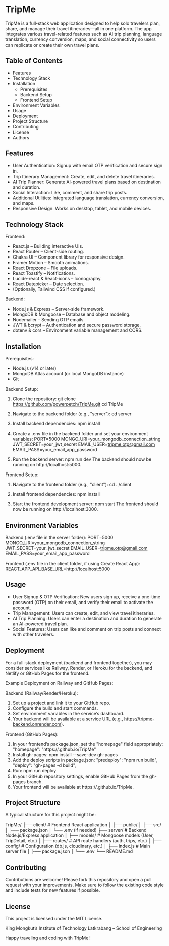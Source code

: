 TripMe
======

TripMe is a full-stack web application designed to help solo travelers plan, share, and manage their travel itineraries—all in one platform. 
The app integrates various travel-related features such as AI trip planning, language translation, currency conversion, maps, and social connectivity 
so users can replicate or create their own travel plans.

Table of Contents
-----------------
- Features
- Technology Stack
- Installation
  - Prerequisites
  - Backend Setup
  - Frontend Setup
- Environment Variables
- Usage
- Deployment
- Project Structure
- Contributing
- License
- Authors

Features
--------
- User Authentication: Signup with email OTP verification and secure sign in.
- Trip Itinerary Management: Create, edit, and delete travel itineraries.
- AI Trip Planner: Generate AI-powered travel plans based on destination and duration.
- Social Interaction: Like, comment, and share trip posts.
- Additional Utilities: Integrated language translation, currency conversion, and maps.
- Responsive Design: Works on desktop, tablet, and mobile devices.

Technology Stack
----------------
Frontend:
- React.js – Building interactive UIs.
- React Router – Client-side routing.
- Chakra UI – Component library for responsive design.
- Framer Motion – Smooth animations.
- React Dropzone – File uploads.
- React Toastify – Notifications.
- Lucide-react & React-icons – Iconography.
- React Datepicker – Date selection.
- (Optionally, Tailwind CSS if configured.)

Backend:
- Node.js & Express – Server-side framework.
- MongoDB & Mongoose – Database and object modeling.
- Nodemailer – Sending OTP emails.
- JWT & bcrypt – Authentication and secure password storage.
- dotenv & cors – Environment variable management and CORS.

Installation
------------
Prerequisites:
- Node.js (v14 or later)
- MongoDB Atlas account (or local MongoDB instance)
- Git

Backend Setup:
1. Clone the repository:
   git clone https://github.com/powerpetch/TripMe.git
   cd TripMe

2. Navigate to the backend folder (e.g., "server"):
   cd server

3. Install backend dependencies:
   npm install

4. Create a .env file in the backend folder and set your environment variables:
   PORT=5000
   MONGO_URI=your_mongodb_connection_string
   JWT_SECRET=your_jwt_secret
   EMAIL_USER=tripme.otp@gmail.com
   EMAIL_PASS=your_email_app_password

5. Run the backend server:
   npm run dev
   The backend should now be running on http://localhost:5000.

Frontend Setup:
1. Navigate to the frontend folder (e.g., "client"):
   cd ../client

2. Install frontend dependencies:
   npm install

3. Start the frontend development server:
   npm start
   The frontend should now be running on http://localhost:3000.

Environment Variables
---------------------
Backend (.env file in the server folder):
   PORT=5000
   MONGO_URI=your_mongodb_connection_string
   JWT_SECRET=your_jwt_secret
   EMAIL_USER=tripme.otp@gmail.com
   EMAIL_PASS=your_email_app_password

Frontend (.env file in the client folder, if using Create React App):
   REACT_APP_API_BASE_URL=http://localhost:5000

Usage
-----
- User Signup & OTP Verification: New users sign up, receive a one-time password (OTP) on their email, and verify their email to activate the account.
- Trip Management: Users can create, edit, and view travel itineraries.
- AI Trip Planning: Users can enter a destination and duration to generate an AI-powered travel plan.
- Social Features: Users can like and comment on trip posts and connect with other travelers.

Deployment
----------
For a full-stack deployment (backend and frontend together), you may consider services like Railway, Render, or Heroku for the backend, and Netlify or GitHub Pages for the frontend.

Example Deployment on Railway and GitHub Pages:

Backend (Railway/Render/Heroku):
1. Set up a project and link it to your GitHub repo.
2. Configure the build and start commands.
3. Set environment variables in the service’s dashboard.
4. Your backend will be available at a service URL (e.g., https://tripme-backend.onrender.com).

Frontend (GitHub Pages):
1. In your frontend’s package.json, set the "homepage" field appropriately:
      "homepage": "https://<your-username>.github.io/TripMe"
2. Install gh-pages:
      npm install --save-dev gh-pages
3. Add the deploy scripts in package.json:
      "predeploy": "npm run build",
      "deploy": "gh-pages -d build",
4. Run:
      npm run deploy
5. In your GitHub repository settings, enable GitHub Pages from the gh-pages branch.
6. Your frontend will be available at https://<your-username>.github.io/TripMe.

Project Structure
-----------------
A typical structure for this project might be:

TripMe/
├── client/          # Frontend React application
│   ├── public/
│   ├── src/
│   ├── package.json
│   └── .env (if needed)
├── server/          # Backend Node.js/Express application
│   ├── models/      # Mongoose models (User, TripDetail, etc.)
│   ├── routes/      # API route handlers (auth, trips, etc.)
│   ├── config/      # Configuration (db.js, cloudinary, etc.)
│   ├── index.js     # Main server file
│   ├── package.json
│   └── .env
└── README.md

Contributing
------------
Contributions are welcome! Please fork this repository and open a pull request with your improvements. Make sure to follow the existing code style and include tests for new features if possible.

License
-------
This project is licensed under the MIT License.


King Mongkut’s Institute of Technology Latkrabang – School of Engineering

Happy traveling and coding with TripMe!
